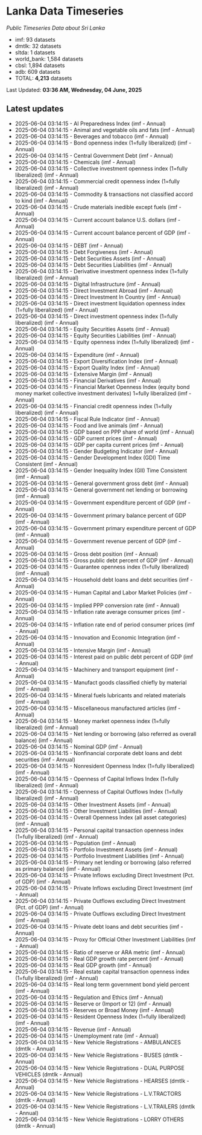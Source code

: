 # Lanka Data Timeseries
*Public Timeseries Data about Sri Lanka*

* imf: 93 datasets
* dmtlk: 32 datasets
* sltda: 1 datasets
* world_bank: 1,584 datasets
* cbsl: 1,894 datasets
* adb: 609 datasets
* TOTAL: **4,213** datasets

Last Updated: **03:36 AM, Wednesday, 04 June, 2025**

## Latest updates

* 2025-06-04 03:14:15 - AI Preparedness Index (imf - Annual)
* 2025-06-04 03:14:15 - Animal and vegetable oils and fats (imf - Annual)
* 2025-06-04 03:14:15 - Beverages and tobacco (imf - Annual)
* 2025-06-04 03:14:15 - Bond openness index (1=fully liberalized) (imf - Annual)
* 2025-06-04 03:14:15 - Central Government Debt (imf - Annual)
* 2025-06-04 03:14:15 - Chemicals (imf - Annual)
* 2025-06-04 03:14:15 - Collective investment openness index (1=fully liberalized) (imf - Annual)
* 2025-06-04 03:14:15 - Commercial credit openness index (1=fully liberalized) (imf - Annual)
* 2025-06-04 03:14:15 - Commodity & transactions not classified accord to kind (imf - Annual)
* 2025-06-04 03:14:15 - Crude materials inedible except fuels (imf - Annual)
* 2025-06-04 03:14:15 - Current account balance U.S. dollars (imf - Annual)
* 2025-06-04 03:14:15 - Current account balance percent of GDP (imf - Annual)
* 2025-06-04 03:14:15 - DEBT (imf - Annual)
* 2025-06-04 03:14:15 - Debt Forgiveness (imf - Annual)
* 2025-06-04 03:14:15 - Debt Securities Assets (imf - Annual)
* 2025-06-04 03:14:15 - Debt Securities Liabilities (imf - Annual)
* 2025-06-04 03:14:15 - Derivative investment openness index (1=fully liberalized) (imf - Annual)
* 2025-06-04 03:14:15 - Digital Infrastructure (imf - Annual)
* 2025-06-04 03:14:15 - Direct Investment Abroad (imf - Annual)
* 2025-06-04 03:14:15 - Direct Investment In Country (imf - Annual)
* 2025-06-04 03:14:15 - Direct investment liquidation openness index (1=fully liberalized) (imf - Annual)
* 2025-06-04 03:14:15 - Direct investment openness index (1=fully liberalized) (imf - Annual)
* 2025-06-04 03:14:15 - Equity Securities Assets (imf - Annual)
* 2025-06-04 03:14:15 - Equity Securities Liabilities (imf - Annual)
* 2025-06-04 03:14:15 - Equity openness index (1=fully liberalized) (imf - Annual)
* 2025-06-04 03:14:15 - Expenditure (imf - Annual)
* 2025-06-04 03:14:15 - Export Diversification Index (imf - Annual)
* 2025-06-04 03:14:15 - Export Quality Index (imf - Annual)
* 2025-06-04 03:14:15 - Extensive Margin (imf - Annual)
* 2025-06-04 03:14:15 - Financial Derivatives (imf - Annual)
* 2025-06-04 03:14:15 - Financial Market Openness Index (equity bond money market collective investment derivates) 1=fully liberalized (imf - Annual)
* 2025-06-04 03:14:15 - Financial credit openness index (1=fully liberalized) (imf - Annual)
* 2025-06-04 03:14:15 - Fiscal Rule Indicator (imf - Annual)
* 2025-06-04 03:14:15 - Food and live animals (imf - Annual)
* 2025-06-04 03:14:15 - GDP based on PPP share of world (imf - Annual)
* 2025-06-04 03:14:15 - GDP current prices (imf - Annual)
* 2025-06-04 03:14:15 - GDP per capita current prices (imf - Annual)
* 2025-06-04 03:14:15 - Gender Budgeting Indicator (imf - Annual)
* 2025-06-04 03:14:15 - Gender Development Index (GDI) Time Consistent (imf - Annual)
* 2025-06-04 03:14:15 - Gender Inequality Index (GII) Time Consistent (imf - Annual)
* 2025-06-04 03:14:15 - General government gross debt (imf - Annual)
* 2025-06-04 03:14:15 - General government net lending or borrowing (imf - Annual)
* 2025-06-04 03:14:15 - Government expenditure percent of GDP (imf - Annual)
* 2025-06-04 03:14:15 - Government primary balance percent of GDP (imf - Annual)
* 2025-06-04 03:14:15 - Government primary expenditure percent of GDP (imf - Annual)
* 2025-06-04 03:14:15 - Government revenue percent of GDP (imf - Annual)
* 2025-06-04 03:14:15 - Gross debt position (imf - Annual)
* 2025-06-04 03:14:15 - Gross public debt percent of GDP (imf - Annual)
* 2025-06-04 03:14:15 - Guarantee openness index (1=fully liberalized) (imf - Annual)
* 2025-06-04 03:14:15 - Household debt loans and debt securities (imf - Annual)
* 2025-06-04 03:14:15 - Human Capital and Labor Market Policies (imf - Annual)
* 2025-06-04 03:14:15 - Implied PPP conversion rate (imf - Annual)
* 2025-06-04 03:14:15 - Inflation rate average consumer prices (imf - Annual)
* 2025-06-04 03:14:15 - Inflation rate end of period consumer prices (imf - Annual)
* 2025-06-04 03:14:15 - Innovation and Economic Integration (imf - Annual)
* 2025-06-04 03:14:15 - Intensive Margin (imf - Annual)
* 2025-06-04 03:14:15 - Interest paid on public debt percent of GDP (imf - Annual)
* 2025-06-04 03:14:15 - Machinery and transport equipment (imf - Annual)
* 2025-06-04 03:14:15 - Manufact goods classified chiefly by material (imf - Annual)
* 2025-06-04 03:14:15 - Mineral fuels lubricants and related materials (imf - Annual)
* 2025-06-04 03:14:15 - Miscellaneous manufactured articles (imf - Annual)
* 2025-06-04 03:14:15 - Money market openness index (1=fully liberalized) (imf - Annual)
* 2025-06-04 03:14:15 - Net lending or borrowing (also referred as overall balance) (imf - Annual)
* 2025-06-04 03:14:15 - Nominal GDP (imf - Annual)
* 2025-06-04 03:14:15 - Nonfinancial corporate debt loans and debt securities (imf - Annual)
* 2025-06-04 03:14:15 - Nonresident Openness Index (1=fully liberalized) (imf - Annual)
* 2025-06-04 03:14:15 - Openness of Capital Inflows Index (1=fully liberalized) (imf - Annual)
* 2025-06-04 03:14:15 - Openness of Capital Outflows Index (1=fully liberalized) (imf - Annual)
* 2025-06-04 03:14:15 - Other Investment Assets (imf - Annual)
* 2025-06-04 03:14:15 - Other Investment Liabilities (imf - Annual)
* 2025-06-04 03:14:15 - Overall Openness Index (all asset categories) (imf - Annual)
* 2025-06-04 03:14:15 - Personal capital transaction openness index (1=fully liberalized) (imf - Annual)
* 2025-06-04 03:14:15 - Population (imf - Annual)
* 2025-06-04 03:14:15 - Portfolio Investment Assets (imf - Annual)
* 2025-06-04 03:14:15 - Portfolio Investment Liabilities (imf - Annual)
* 2025-06-04 03:14:15 - Primary net lending or borrowing (also referred as primary balance) (imf - Annual)
* 2025-06-04 03:14:15 - Private Inflows excluding Direct Investment (Pct. of GDP) (imf - Annual)
* 2025-06-04 03:14:15 - Private Inflows excluding Direct Investment (imf - Annual)
* 2025-06-04 03:14:15 - Private Outflows excluding Direct Investment (Pct. of GDP) (imf - Annual)
* 2025-06-04 03:14:15 - Private Outflows excluding Direct Investment (imf - Annual)
* 2025-06-04 03:14:15 - Private debt loans and debt securities (imf - Annual)
* 2025-06-04 03:14:15 - Proxy for Official Other Investment Liabilities (imf - Annual)
* 2025-06-04 03:14:15 - Ratio of reserve or ARA metric (imf - Annual)
* 2025-06-04 03:14:15 - Real GDP growth rate percent (imf - Annual)
* 2025-06-04 03:14:15 - Real GDP growth (imf - Annual)
* 2025-06-04 03:14:15 - Real estate capital transaction openness index (1=fully liberalized) (imf - Annual)
* 2025-06-04 03:14:15 - Real long term government bond yield percent (imf - Annual)
* 2025-06-04 03:14:15 - Regulation and Ethics (imf - Annual)
* 2025-06-04 03:14:15 - Reserve or (Import or 12) (imf - Annual)
* 2025-06-04 03:14:15 - Reserves or Broad Money (imf - Annual)
* 2025-06-04 03:14:15 - Resident Openness Index (1=fully liberalized) (imf - Annual)
* 2025-06-04 03:14:15 - Revenue (imf - Annual)
* 2025-06-04 03:14:15 - Unemployment rate (imf - Annual)
* 2025-06-04 03:14:15 - New Vehicle Registrations - AMBULANCES (dmtlk - Annual)
* 2025-06-04 03:14:15 - New Vehicle Registrations - BUSES (dmtlk - Annual)
* 2025-06-04 03:14:15 - New Vehicle Registrations - DUAL PURPOSE VEHICLES (dmtlk - Annual)
* 2025-06-04 03:14:15 - New Vehicle Registrations - HEARSES (dmtlk - Annual)
* 2025-06-04 03:14:15 - New Vehicle Registrations - L.V.TRACTORS (dmtlk - Annual)
* 2025-06-04 03:14:15 - New Vehicle Registrations - L.V.TRAILERS (dmtlk - Annual)
* 2025-06-04 03:14:15 - New Vehicle Registrations - LORRY OTHERS (dmtlk - Annual)